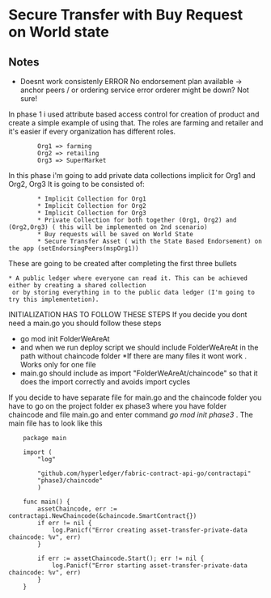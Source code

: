 # Secure Transfer with Buy Request on World state


## Notes 
* Doesnt work consistenly 
	ERROR No endorsement plan available -> anchor peers / or ordering service error orderer might be down? Not sure!



In phase 1 i used attribute based access control for creation of product and create a simple example of using that.
The roles are farming and retailer and it's easier if every organization has different roles. 

			Org1 => farming
			Org2 => retailing 
			Org3 => SuperMarket

In this phase i'm going to add private data collections implicit for Org1 and Org2, Org3
It is going to be consisted of:

			* Implicit Collection for Org1
			* Implicit Collection for Org2
			* Implicit Collection for Org3
			* Private Collection for both together (Org1, Org2) and (Org2,Org3) ( this will be implemented on 2nd scenario)
			* Buy requests will be saved on World State  
			* Secure Transfer Asset ( with the State Based Endorsement) on the app (setEndorsingPeers(mspOrg1))
			

These are going to be created after completing the first three bullets 

	* A public ledger where everyone can read it. This can be achieved either by creating a shared collection
	 or by storing everything in to the public data ledger (I'm going to try this implementetion).
	 
INITIALIZATION HAS TO FOLLOW THESE STEPS
If you decide you dont need a main.go you should follow these steps
 * go mod init FolderWeAreAt
 * and when we run deploy script we should include FolderWeAreAt in the path without chaincode folder
 *If there are many files it wont work . Works only for one file
 * main.go should include as import "FolderWeAreAt/chaincode" so that it does the import correctly and avoids import cycles
 
 
 
If you decide to have separate file for main.go and the chaincode folder you have to go on the 
project folder ex phase3 where you have folder chaincode and file main.go 
and enter command *go mod init phase3* . The main file has to look like this

		package main

		import (
			"log"

			"github.com/hyperledger/fabric-contract-api-go/contractapi"
			"phase3/chaincode"
			)

		func main() {
			assetChaincode, err := contractapi.NewChaincode(&chaincode.SmartContract{})
			if err != nil {
				log.Panicf("Error creating asset-transfer-private-data chaincode: %v", err)
			}

			if err := assetChaincode.Start(); err != nil {
				log.Panicf("Error starting asset-transfer-private-data chaincode: %v", err)
			}
		}
				
				


